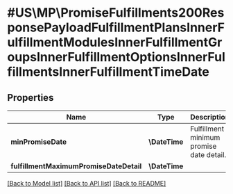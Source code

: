 # #US\MP\PromiseFulfillments200ResponsePayloadFulfillmentPlansInnerFulfillmentModulesInnerFulfillmentGroupsInnerFulfillmentOptionsInnerFulfillmentsInnerFulfillmentTimeDate

## Properties

Name | Type | Description | Notes
------------ | ------------- | ------------- | -------------
**minPromiseDate** | **\DateTime** | Fulfillment minimum promise date detail. | [optional]
**fulfillmentMaximumPromiseDateDetail** | **\DateTime** |  | [optional]


[[Back to Model list]](../) [[Back to API list]](../../Api/US/MP) [[Back to README]](../../README.md)
